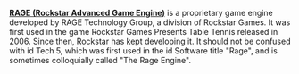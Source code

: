 [**RAGE (Rockstar Advanced Game Engine)**](https://en.wikipedia.org/wiki/Rockstar_Advanced_Game_Engine) is a proprietary game engine developed by RAGE Technology Group, a division of Rockstar Games. It was first used in the game Rockstar Games Presents Table Tennis released in 2006. Since then, Rockstar has kept developing it.
It should not be confused with id Tech 5, which was first used in the id Software title "Rage", and is sometimes colloquially called "The Rage Engine".
